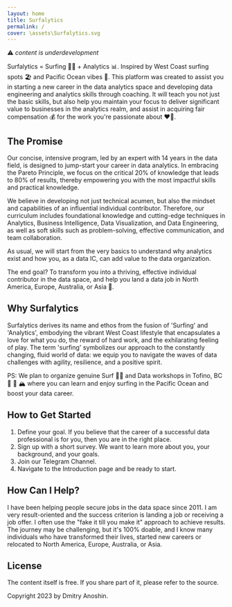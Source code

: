 ```yaml
---
layout: home
title: Surfalytics
permalink: /
cover: \assets\Surfalytics.svg
---
```


⚠️ _content is underdevelopment_

Surfalytics = Surfing 🏄‍♂️ + Analytics 📊. Inspired by West Coast surfing spots 🏖️ and Pacific Ocean vibes 🌊. This platform was created to assist you in starting a new career in the data analytics space and developing data engineering and analytics skills through coaching. It will teach you not just the basic skills, but also help you maintain your focus to deliver significant value to businesses in the analytics realm, and assist in acquiring fair compensation 💰 for the work you're passionate about ❤️‍🔥.

## The Promise

Our concise, intensive program, led by an expert with 14 years in the data field, is designed to jump-start your career in data analytics. In embracing the Pareto Principle, we focus on the critical 20% of knowledge that leads to 80% of results, thereby empowering you with the most impactful skills and practical knowledge.

We believe in developing not just technical acumen, but also the mindset and capabilities of an influential individual contributor. Therefore, our curriculum includes foundational knowledge and cutting-edge techniques in Analytics, Business Intelligence, Data Visualization, and Data Engineering, as well as soft skills such as problem-solving, effective communication, and team collaboration.

As usual, we will start from the very basics to understand why analytics exist and how you, as a data IC, can add value to the data organization.

The end goal? To transform you into a thriving, effective individual contributor in the data space, and help you land a data job in North America, Europe, Australia, or Asia 🚀.

## Why Surfalytics

Surfalytics derives its name and ethos from the fusion of 'Surfing' and 'Analytics', embodying the vibrant West Coast lifestyle that encapsulates a love for what you do, the reward of hard work, and the exhilarating feeling of play. The term 'surfing' symbolizes our approach to the constantly changing, fluid world of data: we equip you to navigate the waves of data challenges with agility, resilience, and a positive spirit.

PS: We plan to organize genuine Surf 🏄‍♀️ and Data workshops in Tofino, BC 🌲 🌊 🏔️ where you can learn and enjoy surfing in the Pacific Ocean and boost your data career.

## How to Get Started

1. Define your goal. If you believe that the career of a successful data professional is for you, then you are in the right place.
2. Sign up with a short survey. We want to learn more about you, your background, and your goals.
3. Join our Telegram Channel.
4. Navigate to the Introduction page and be ready to start.

## How Can I Help?
I have been helping people secure jobs in the data space since 2011. I am very result-oriented and the success criterion is landing a job or receiving a job offer. I often use the "fake it till you make it" approach to achieve results. The journey may be challenging, but it's 100% doable, and I know many individuals who have transformed their lives, started new careers or relocated to North America, Europe, Australia, or Asia.

## License

The content itself is free. If you share part of it, please refer to the source.

Copyright 2023 by Dmitry Anoshin.

